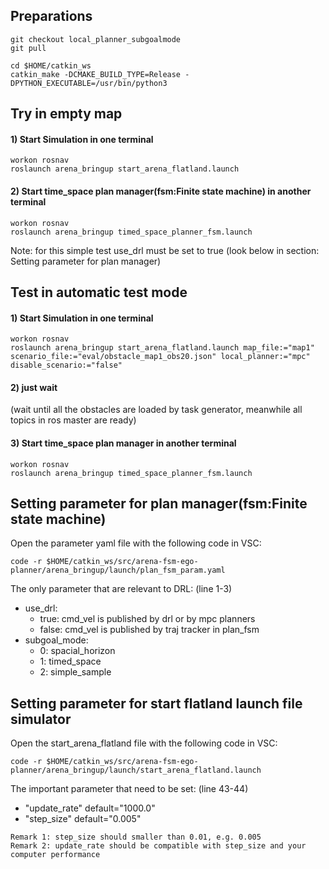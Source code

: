 ## Preparations
```
git checkout local_planner_subgoalmode
git pull

cd $HOME/catkin_ws
catkin_make -DCMAKE_BUILD_TYPE=Release -DPYTHON_EXECUTABLE=/usr/bin/python3
```

## Try in empty map
#### 1) Start Simulation in one terminal
```
workon rosnav
roslaunch arena_bringup start_arena_flatland.launch
```
#### 2) Start time_space plan manager(fsm:Finite state machine) in another terminal
```
workon rosnav
roslaunch arena_bringup timed_space_planner_fsm.launch
```
Note: for this simple test use_drl must be set to true (look below in section: Setting parameter for plan manager)

## Test in automatic test mode 
#### 1) Start Simulation in one terminal
```
workon rosnav
roslaunch arena_bringup start_arena_flatland.launch map_file:="map1" scenario_file:="eval/obstacle_map1_obs20.json" local_planner:="mpc" disable_scenario:="false"
```
#### 2) just wait 
(wait until all the obstacles are loaded by task generator, meanwhile all topics in ros master are ready)
#### 3) Start time_space plan manager in another terminal
```
workon rosnav
roslaunch arena_bringup timed_space_planner_fsm.launch
```

## Setting parameter for plan manager(fsm:Finite state machine) 
Open the parameter yaml file with the following code in VSC:
```
code -r $HOME/catkin_ws/src/arena-fsm-ego-planner/arena_bringup/launch/plan_fsm_param.yaml
```

The only parameter that are relevant to DRL: (line 1-3)
* use_drl:
  *  true:  cmd_vel is published by drl or by mpc planners
  *  false: cmd_vel is published by traj tracker in plan_fsm
* subgoal_mode:
  * 0:  spacial_horizon
  * 1:  timed_space
  * 2:  simple_sample


## Setting parameter for start flatland launch file simulator
Open the start_arena_flatland file with the following code in VSC:
```
code -r $HOME/catkin_ws/src/arena-fsm-ego-planner/arena_bringup/launch/start_arena_flatland.launch
```

The important parameter that need to be set: (line 43-44)

* "update_rate"     default="1000.0"
* "step_size"       default="0.005"

```
Remark 1: step_size should smaller than 0.01, e.g. 0.005
Remark 2: update_rate should be compatible with step_size and your computer performance

```

